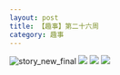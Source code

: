 ```yaml
---
layout: post
title: 【趣事】第二十六周
category: 趣事
---
```

![story_new_final](http://s9mfxrgoy.hd-bkt.clouddn.com/img/story_new_final_0322.png)
![](http://s9mg30kuu.hd-bkt.clouddn.com/img/funny-220621-1.jpg)
![](http://s9mg30kuu.hd-bkt.clouddn.com/img/funny-220620-2.jpg)
![](http://s9mg30kuu.hd-bkt.clouddn.com/img/funny-220620-1.jpg)

  




